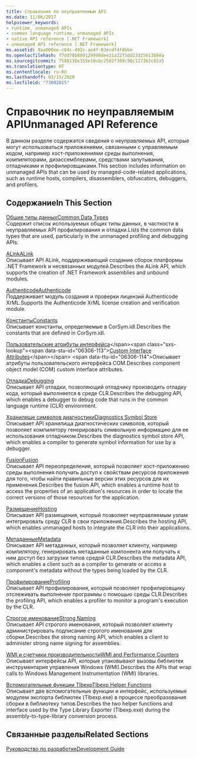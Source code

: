 ```yaml
---
title: Справочник по неуправляемым API
ms.date: 11/06/2017
helpviewer_keywords:
- runtime, unmanaged APIs
- common language runtime, unmanaged APIs
- native API reference [.NET Framework]
- unmanaged API reference [.NET Framework]
ms.assetid: 9aa000ee-c04c-492c-ae4f-83ecdf4fdbbe
ms.openlocfilehash: f7dd78b889129998dee31a22f5dd23325613b8ea
ms.sourcegitcommit: 7588136e355e10cbc2582f389c90c127363c02a5
ms.translationtype: HT
ms.contentlocale: ru-RU
ms.lasthandoff: 03/15/2020
ms.locfileid: "73092015"
---
```

# <a name="unmanaged-api-reference"></a><span data-ttu-id="06306-102">Справочник по неуправляемым API</span><span class="sxs-lookup"><span data-stu-id="06306-102">Unmanaged API Reference</span></span>
<span data-ttu-id="06306-103">В данном разделе содержатся сведения о неуправляемых API, которые могут использоваться приложениями, связанными с управляемым кодом, например хост-приложениями среды выполнения, компиляторами, дизассемблерами, средствами запутывания, отладчиками и профилировщиками.</span><span class="sxs-lookup"><span data-stu-id="06306-103">This section includes information on unmanaged APIs that can be used by managed-code-related applications, such as runtime hosts, compilers, disassemblers, obfuscators, debuggers, and profilers.</span></span>  
  
## <a name="in-this-section"></a><span data-ttu-id="06306-104">Содержание</span><span class="sxs-lookup"><span data-stu-id="06306-104">In This Section</span></span>  
 [<span data-ttu-id="06306-105">Общие типы данных</span><span class="sxs-lookup"><span data-stu-id="06306-105">Common Data Types</span></span>](common-data-types-unmanaged-api-reference.md)  
 <span data-ttu-id="06306-106">Содержит список используемых общих типы данных, в частности в неуправляемых API профилирования и отладки.</span><span class="sxs-lookup"><span data-stu-id="06306-106">Lists the common data types that are used, particularly in the unmanaged profiling and debugging APIs.</span></span>  
  
 [<span data-ttu-id="06306-107">ALink</span><span class="sxs-lookup"><span data-stu-id="06306-107">ALink</span></span>](./alink/index.md)  
 <span data-ttu-id="06306-108">Описывает API ALink, поддерживающий создание сборок платформы .NET Framework и несвязанных модулей.</span><span class="sxs-lookup"><span data-stu-id="06306-108">Describes the ALink API, which supports the creation of .NET Framework assemblies and unbound modules.</span></span>  
  
 [<span data-ttu-id="06306-109">Authenticode</span><span class="sxs-lookup"><span data-stu-id="06306-109">Authenticode</span></span>](./authenticode/index.md)  
 <span data-ttu-id="06306-110">Поддерживает модуль создания и проверки лицензий Authenticode XrML.</span><span class="sxs-lookup"><span data-stu-id="06306-110">Supports the Authenticode XrML license creation and verification module.</span></span>  
  
 [<span data-ttu-id="06306-111">Константы</span><span class="sxs-lookup"><span data-stu-id="06306-111">Constants</span></span>](constants-unmanaged-api-reference.md)  
 <span data-ttu-id="06306-112">Описывает константы, определяемые в CorSym.idl.</span><span class="sxs-lookup"><span data-stu-id="06306-112">Describes the constants that are defined in CorSym.idl.</span></span>  
  
 <span data-ttu-id="06306-113">[Пользовательские атрибуты интерфейса](https://docs.microsoft.com/previous-versions/dotnet/netframework-4.0/ms231946(v=vs.100))</span><span class="sxs-lookup"><span data-stu-id="06306-113">[Custom Interface Attributes](https://docs.microsoft.com/previous-versions/dotnet/netframework-4.0/ms231946(v=vs.100))</span></span>  
 <span data-ttu-id="06306-114">Описывает атрибуты пользовательского интерфейса COM.</span><span class="sxs-lookup"><span data-stu-id="06306-114">Describes component object model (COM) custom interface attributes.</span></span>  
  
 [<span data-ttu-id="06306-115">Отладка</span><span class="sxs-lookup"><span data-stu-id="06306-115">Debugging</span></span>](./debugging/index.md)  
 <span data-ttu-id="06306-116">Описывает API отладки, позволяющий отладчику производить отладку кода, который выполняется в среде CLR.</span><span class="sxs-lookup"><span data-stu-id="06306-116">Describes the debugging API, which enables a debugger to debug code that runs in the common language runtime (CLR) environment.</span></span>  
  
 [<span data-ttu-id="06306-117">Хранилище символов диагностики</span><span class="sxs-lookup"><span data-stu-id="06306-117">Diagnostics Symbol Store</span></span>](./diagnostics/index.md)  
 <span data-ttu-id="06306-118">Описывает API хранилища диагностических символов, который позволяет компилятору генерировать символьную информацию для ее использования отладчиком.</span><span class="sxs-lookup"><span data-stu-id="06306-118">Describes the diagnostics symbol store API, which enables a compiler to generate symbol information for use by a debugger.</span></span>  
  
 [<span data-ttu-id="06306-119">Fusion</span><span class="sxs-lookup"><span data-stu-id="06306-119">Fusion</span></span>](./fusion/index.md)  
 <span data-ttu-id="06306-120">Описывает API переопределения, который позволяет хост-приложению среды выполнения получать доступ к свойствам ресурсов приложения для того, чтобы найти правильные версии этих ресурсов для их применения.</span><span class="sxs-lookup"><span data-stu-id="06306-120">Describes the fusion API, which enables a runtime host to access the properties of an application's resources in order to locate the correct versions of those resources for the application.</span></span>  
  
 [<span data-ttu-id="06306-121">Размещение</span><span class="sxs-lookup"><span data-stu-id="06306-121">Hosting</span></span>](./hosting/index.md)  
 <span data-ttu-id="06306-122">Описывает API размещения, который позволяет неуправляемым узлам интегрировать среду CLR в свои приложения.</span><span class="sxs-lookup"><span data-stu-id="06306-122">Describes the hosting API, which enables unmanaged hosts to integrate the CLR into their applications.</span></span>  
  
 [<span data-ttu-id="06306-123">Метаданные</span><span class="sxs-lookup"><span data-stu-id="06306-123">Metadata</span></span>](./metadata/index.md)  
 <span data-ttu-id="06306-124">Описывает API метаданных, который позволяет клиенту, например компилятору, генерировать метаданные компонента или получать к ним доступ без загрузки типов средой CLR.</span><span class="sxs-lookup"><span data-stu-id="06306-124">Describes the metadata API, which enables a client such as a compiler to generate or access a component's metadata without the types being loaded by the CLR.</span></span>  
  
 [<span data-ttu-id="06306-125">Профилирование</span><span class="sxs-lookup"><span data-stu-id="06306-125">Profiling</span></span>](./profiling/index.md)  
 <span data-ttu-id="06306-126">Описывает API профилирования, который позволяет профилировщику отслеживать выполнение программы с помощью среды CLR.</span><span class="sxs-lookup"><span data-stu-id="06306-126">Describes the profiling API, which enables a profiler to monitor a program's execution by the CLR.</span></span>  
  
 [<span data-ttu-id="06306-127">Строгое именование</span><span class="sxs-lookup"><span data-stu-id="06306-127">Strong Naming</span></span>](./strong-naming/index.md)  
 <span data-ttu-id="06306-128">Описывает API строгого именования, который позволяет клиенту администрировать подписание строгого именования для сборки.</span><span class="sxs-lookup"><span data-stu-id="06306-128">Describes the strong naming API, which enables a client to administer strong name signing for assemblies.</span></span>  

 [<span data-ttu-id="06306-129">WMI и счетчики производительности</span><span class="sxs-lookup"><span data-stu-id="06306-129">WMI and Performance Counters</span></span>](wmi/index.md)  
 <span data-ttu-id="06306-130">Описывает интерфейсы API, которые упаковывают вызовы библиотек инструментария управления Windows (WMI).</span><span class="sxs-lookup"><span data-stu-id="06306-130">Describes the APIs that wrap calls to Windows Management Instrumentation (WMI) libraries.</span></span>
  
 [<span data-ttu-id="06306-131">Вспомогательные функции Tlbexp</span><span class="sxs-lookup"><span data-stu-id="06306-131">Tlbexp Helper Functions</span></span>](./tlbexp/index.md)  
 <span data-ttu-id="06306-132">Описывает две вспомогательные функции и интерфейс, используемые модулем экспорта библиотек (Tlbexp.exe) в процессе преобразования сборки в библиотеку типов.</span><span class="sxs-lookup"><span data-stu-id="06306-132">Describes the two helper functions and interface used by the Type Library Exporter (Tlbexp.exe) during the assembly-to-type-library conversion process.</span></span>  
  
## <a name="related-sections"></a><span data-ttu-id="06306-133">Связанные разделы</span><span class="sxs-lookup"><span data-stu-id="06306-133">Related Sections</span></span>  
 [<span data-ttu-id="06306-134">Руководство по разработке</span><span class="sxs-lookup"><span data-stu-id="06306-134">Development Guide</span></span>](../../../docs/framework/development-guide.md)  

